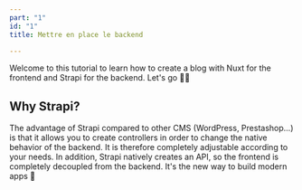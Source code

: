 ```yaml
---
part: "1"
id: "1"
title: Mettre en place le backend

---
```

Welcome to this tutorial to learn how to create a blog with Nuxt for the frontend and Strapi for the backend. Let's go 🧑‍💻

## Why Strapi?

The advantage of Strapi compared to other CMS (WordPress, Prestashop...) is that it allows you to create controllers in order to change the native behavior of the backend. It is therefore completely adjustable according to your needs. In addition, Strapi natively creates an API, so the frontend is completely decoupled from the backend. It's the new way to build modern apps 🚀